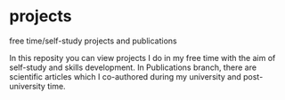 # projects
free time/self-study projects and publications

In this reposity you can view projects I do in my free time with the aim of self-study and skills development. 
In Publications branch, there are scientific articles which I co-authored during my university and post-university time.


